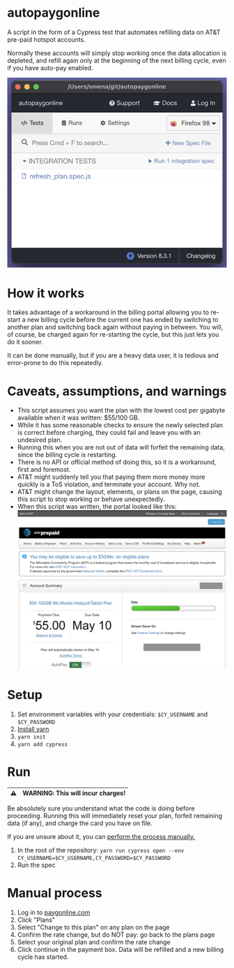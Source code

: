 # autopaygonline

A script in the form of a Cypress test that automates refilling data on AT&T pre-paid hotspot accounts.

Normally these accounts will simply stop working once the data allocation is depleted, and refill again only at the beginning of the next billing cycle, even if you have auto-pay enabled.

![cypress screenshot](images/screenshot.png)

# How it works

It takes advantage of a workaround in the billing portal allowing you to re-start a new billing cycle before the current one has ended by switching to another plan and switching back again without paying in between. You will, of course, be charged again for re-starting the cycle, but this just lets you do it sooner.

It can be done manually, but if you are a heavy data user, it is tedious and error-prone to do this repeatedly.

# Caveats, assumptions, and warnings

* This script assumes you want the plan with the lowest cost per gigabyte available when it was written: $55/100 GB.
* While it has some reasonable checks to ensure the newly selected plan is correct before charging, they could fail and leave you with an undesired plan.
* Running this when you are not out of data will forfeit the remaining data, since the billing cycle is restarting.
* There is no API or official method of doing this, so it is a workaround, first and foremost.
* AT&T might suddenly tell you that paying them more money more quickly is a ToS violation, and terminate your account. Why not.
* AT&T might change the layout, elements, or plans on the page, causing this script to stop working or behave unexpectedly.
* When this script was written, the portal looked like this: ![paygonline screenshot](images/portal.png)


# Setup

1. Set environment variables with your credentials: `$CY_USERNAME` and `$CY_PASSWORD`
1. [Install yarn](https://classic.yarnpkg.com/lang/en/docs/install/)
1. `yarn init`
1. `yarn add cypress`

# Run

| ⚠️        | WARNING: This will incur charges!|
|---------------|:------------------------|

Be absolutely sure you understand what the code is doing before proceeding. Running this will immediately reset your plan, forfeit remaining data (if any), and charge the card you have on file.

If you are unsure about it, you can [perform the process manually.](#manual-process)

1. In the root of the repository: `yarn run cypress open --env CY_USERNAME=$CY_USERNAME,CY_PASSWORD=$CY_PASSWORD` 
1. Run the spec

# Manual process

1. Log in to [paygonline.com](paygonline.com)
1. Click "Plans"
1. Select "Change to this plan" on any plan on the page
1. Confirm the rate change, but do NOT pay: go back to the plans page
1. Select your original plan and confirm the rate change
1. Click continue in the payment box. Data will be refilled and a new billing cycle has started.
